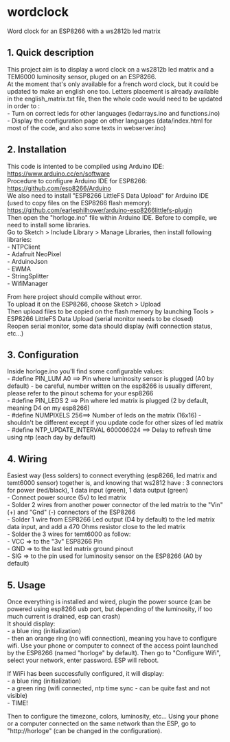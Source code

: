 # wordclock
Word clock for an ESP8266 with a ws2812b led matrix

## 1. Quick description
This project aim is to display a word clock on a ws2812b led matrix and a TEM6000 luminosity sensor, pluged on an ESP8266.  
At the moment that's only available for a french word clock, but it could be updated to make an english one too. Letters placement is already available in the english_matrix.txt file, then the whole code would need to be updated in order to :  
	- Turn on correct leds for other languages (ledarrays.ino and functions.ino)  
	- Display the configuration page on other languages (data/index.html for most of the code, and also some texts in webserver.ino)  
  
## 2. Installation
This code is intented to be compiled using Arduino IDE: https://www.arduino.cc/en/software  
Procedure to configure Arduino IDE for ESP8266: https://github.com/esp8266/Arduino  
We also need to install "ESP8266 LittleFS Data Upload" for Arduino IDE (used to copy files on the ESP8266 flash memory): https://github.com/earlephilhower/arduino-esp8266littlefs-plugin  
Then open the "horloge.ino" file within Arduino IDE. Before to compile, we need to install some libraries.  
Go to Sketch > Include Library > Manage Libraries, then install following libraries:  
	- NTPClient  
	- Adafruit NeoPixel  
	- ArduinoJson  
	- EWMA  
	- StringSplitter  
	- WifiManager  
  
From here project should compile without error.  
To upload it on the ESP8266, choose Sketch > Upload  
Then upload files to be copied on the flash memory by launching Tools > ESP8266 LittleFS Data Upload (serial monitor needs to be closed)  
Reopen serial monitor, some data should display (wifi connection status, etc...)  
  
## 3. Configuration
Inside horloge.ino you'll find some configurable values:  
	- #define PIN_LUM     A0 ==> Pin where luminosity sensor is plugged (A0 by default) - be careful, number written on the esp8266 is usually different, please refer to the pinout schema for your esp8266  
	- #define PIN_LEDS    2  ==> Pin where led matrix is plugged (2 by default, meaning D4 on my esp8266)  
	- #define NUMPIXELS   256==> Number of leds on the matrix (16x16) - shouldn't be different except if you update code for other sizes of led matrix  
	- #define NTP_UPDATE_INTERVAL 60000*60*24 ==> Delay to refresh time using ntp (each day by default)  
  
## 4. Wiring
Easiest way (less solders) to connect everything (esp8266, led matrix and temt6000 sensor) together is, and knowing that ws2812 have : 3 connectors for power (red/black), 1 data input (green), 1 data output (green)  
	- Connect power source (5v) to led matrix  
	- Solder 2 wires from another power connector of the led matrix to the "Vin" (+) and "Gnd" (-) connectors of the ESP8266  
	- Solder 1 wire from ESP8266 Led output (D4 by default) to the led matrix data input, and add a 470 Ohms resistor close to the led matrix  
	- Solder the 3 wires for temt6000 as follow:  
		- VCC => to the "3v" ESP8266 Pin  
		- GND => to the last led matrix ground pinout  
		- SIG => to the pin used for luminosity sensor on the ESP8266 (A0 by default)  
  
## 5. Usage
Once everything is installed and wired, plugin the power source (can be powered using esp8266 usb port, but depending of the luminosity, if too much current is drained, esp can crash)  
It should display:  
	- a blue ring (initialization)  
	- then an orange ring (no wifi connection), meaning you have to configure wifi. Use your phone or computer to connect of the access point launched by the ESP8266 (named "horloge" by default). Then go to "Configure Wifi", select your network, enter password. ESP will reboot.  
  
If WiFi has been successfully configured, it will display:  
	- a blue ring (initialization)  
	- a green ring (wifi connected, ntp time sync - can be quite fast and not visible)  
	- TIME!  
  
Then to configure the timezone, colors, luminosity, etc... Using your phone or a computer connected on the same network than the ESP, go to "http://horloge" (can be changed in the configuration).  